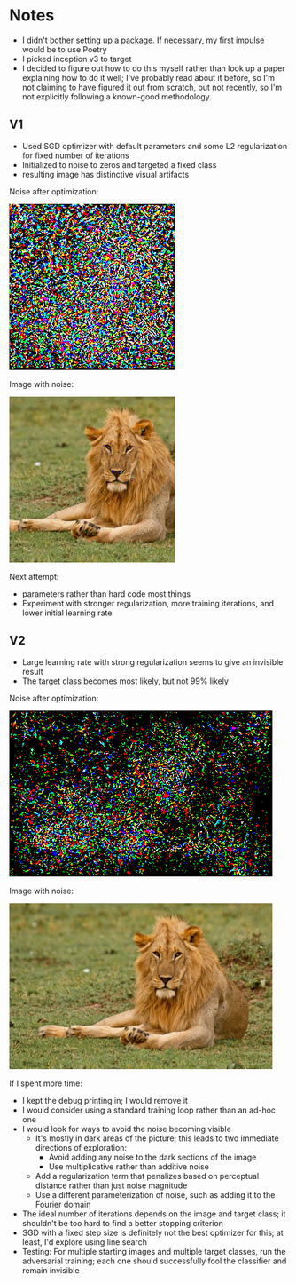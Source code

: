# Notes

* I didn't bother setting up a package. If necessary, my first impulse would be to use Poetry
* I picked inception v3 to target
* I decided to figure out how to do this myself rather than look up a paper explaining how to do it well; I've probably read about it before, so I'm not claiming to have figured it out from scratch, but not recently, so I'm not explicitly following a known-good methodology.

## V1

* Used SGD optimizer with default parameters and some L2 regularization for fixed number of iterations
* Initialized to noise to zeros and targeted a fixed class
* resulting image has distinctive visual artifacts

Noise after optimization:

![noise after optimization](<V1 artifacts/noise.png>)

Image with noise:

![image after noise addition](<V1 artifacts/perturbed.png>)

Next attempt:

* parameters rather than hard code most things
* Experiment with stronger regularization, more training iterations, and lower initial learning rate

## V2

* Large learning rate with strong regularization seems to give an invisible result
* The target class becomes most likely, but not 99% likely

Noise after optimization:

![noise after optimization](<V2 artifacts/noise.png>)

Image with noise:

![image after noise addition](<V2 artifacts/perturbed.png>)

If I spent more time:

* I kept the debug printing in; I would remove it
* I would consider using a standard training loop rather than an ad-hoc one
* I would look for ways to avoid the noise becoming visible
  * It's mostly in dark areas of the picture; this leads to two immediate directions of exploration:
    * Avoid adding any noise to the dark sections of the image
    * Use multiplicative rather than additive noise
  * Add a regularization term that penalizes based on perceptual distance rather than just noise magnitude
  * Use a different parameterization of noise, such as adding it to the Fourier domain
* The ideal number of iterations depends on the image and target class; it shouldn't be too hard to find a better stopping criterion
* SGD with a fixed step size is definitely not the best optimizer for this; at least, I'd explore using line search
* Testing: For multiple starting images and multiple target classes, run the adversarial training; each one should successfully fool the classifier and remain invisible
